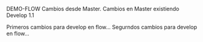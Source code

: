 DEMO-FLOW
Cambios desde Master.
Cambios en Master existiendo Develop 1.1

Primeros cambios para develop en flow...
Segurndos cambios para develop en flow...